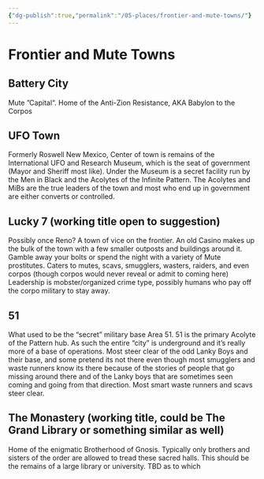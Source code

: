 ```yaml
---
{"dg-publish":true,"permalink":"/05-places/frontier-and-mute-towns/"}
---
```


# Frontier and Mute Towns

## Battery City
Mute ”Capital“. Home of the Anti-Zion Resistance, AKA Babylon to the Corpos
## UFO Town
Formerly Roswell New Mexico, Center of town is remains of the International UFO and Research Museum, which is the seat of government (Mayor and Sheriff most like).  Under the Museum is a secret facility run by the Men in Black and the Acolytes of the Infinite Pattern.  The Acolytes and MiBs are the true leaders of the town and most who end up in government are either converts or controlled.  

## Lucky 7 (working title open to suggestion)
Possibly once Reno?  A town of vice on the frontier. An old Casino makes up the bulk of the town with a few smaller  outposts and buildings around it.  Gamble away your bolts or spend the night with a variety of Mute prostitutes.  Caters to mutes, scavs, smugglers, wasters, raiders, and even corpos (though corpos would never reveal or admit to coming here) Leadership is mobster/organized crime type, possibly humans who pay off the corpo military to stay away.  

## 51
What used to be the “secret” military base Area 51.  51 is the primary Acolyte of the Pattern hub.  As such the entire “city” is underground and it’s really more of a base of operations.  Most steer clear of the odd Lanky Boys and their base, and some pretend its not there even though most smugglers and waste runners know its there because of the stories of people that go missing around there and of the Lanky boys that are sometimes seen coming and going from that direction.  Most smart waste runners and scavs steer clear.  

## The Monastery (working title, could be The Grand Library or something similar as well)
Home of the enigmatic Brotherhood of Gnosis.  Typically only brothers and sisters of the order are allowed to tread these sacred halls.  This should be the remains of a large library or university. TBD as to which
